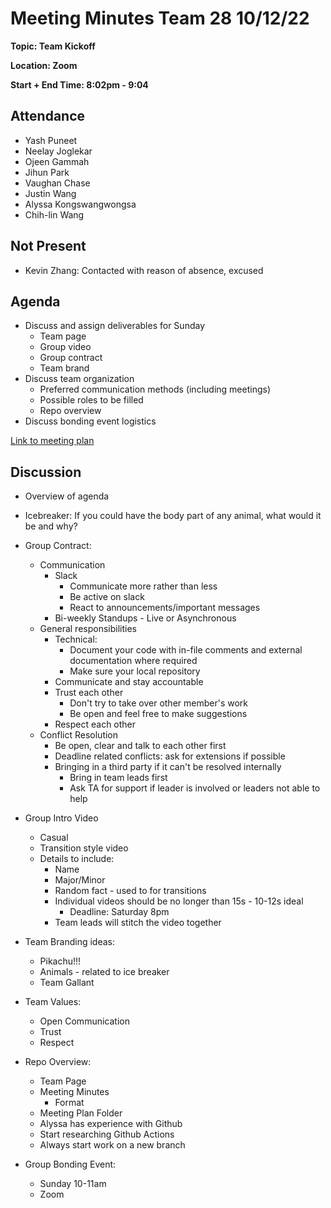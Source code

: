 # Meeting Minutes Team 28 10/12/22

**Topic: Team Kickoff**

**Location: Zoom**

**Start + End Time: 8:02pm - 9:04**

## Attendance
- Yash Puneet
- Neelay Joglekar
- Ojeen Gammah
- Jihun Park
- Vaughan Chase
- Justin Wang
- Alyssa Kongswangwongsa
- Chih-lin Wang

## Not Present
- Kevin Zhang: Contacted with reason of absence, excused

## Agenda

- Discuss and assign deliverables for Sunday
  - Team page
  - Group video
  - Group contract
  - Team brand
- Discuss team organization
  - Preferred communication methods (including meetings)
  - Possible roles to be filled
  - Repo overview
- Discuss bonding event logistics

[Link to meeting plan](meeting_plans/101222_meeting_plan.md)

## Discussion

- Overview of agenda

- Icebreaker: If you could have the body part of any animal, what would it be and why?

- Group Contract:
  
  - Communication
    - Slack
      - Communicate more rather than less
      - Be active on slack
      - React to announcements/important messages
    - Bi-weekly Standups - Live or Asynchronous
  - General responsibilities
    - Technical:
      - Document your code with in-file comments and external documentation where required
      - Make sure your local repository  
    - Communicate and stay accountable
    - Trust each other
      - Don't try to take over other member's work
      - Be open and feel free to make suggestions
    - Respect each other
  - Conflict Resolution
    - Be open, clear and talk to each other first
    - Deadline related conflicts: ask for extensions if possible
    - Bringing in a third party if it can't be resolved internally
      - Bring in team leads first
      - Ask TA for support if leader is involved or leaders not able to help

- Group Intro Video
  - Casual
  - Transition style video
  - Details to include:
    - Name
    - Major/Minor
    - Random fact - used to for transitions
    - Individual videos should be no longer than 15s - 10-12s ideal
      - Deadline: Saturday 8pm
    - Team leads will stitch the video together

- Team Branding ideas:
  - Pikachu!!!
  - Animals - related to ice breaker
  - Team Gallant

- Team Values:
  - Open Communication
  - Trust
  - Respect

- Repo Overview:
  - Team Page
  - Meeting Minutes
    - Format
  - Meeting Plan Folder
  - Alyssa has experience with Github
  - Start researching Github Actions
  - Always start work on a new branch

- Group Bonding Event:
  - Sunday 10-11am
  - Zoom
